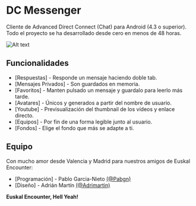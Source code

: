 DC Messenger
=========

Cliente de Advanced Direct Connect (Chat) para Android (4.3 o superior).
Todo el proyecto se ha desarrollado desde cero en menos de 48 horas.

![Alt text](http://cl.ly/image/0K3H1D1n1U1y/download/Pre-app-1.jpg "Optional title")




Funcionalidades
-----------

* [Respuestas] - Responde un mensaje haciendo doble tab.
* [Mensajes Privados] - Son guardados en memoria.
* [Favoritos] - Manten pulsado un mensaje y guardalo para leerlo más tarde.
* [Avatares] - Únicos y generados a partir del nombre de usuario.
* [Youtube] - Previsualización del thumbnail de los vídeos y enlace directo.
* [Equipos] - Por fin de una forma legible junto al usuario.
* [Fondos] - Elige el fondo que más se adapte a ti.


Equipo
-----------

Con mucho amor desde Valencia y Madrid para nuestros amigos de Euskal Encounter:

* [Programación] - Pablo Garcia-Nieto [(@Pabgn)](http://twitter.com/Pabgn "Se aceptan bugs!")
* [Diseño] - Adrián Martín [(@Adrimartin)](http://twitter.com/Adrimartin "Se aceptan sugerencias!")




**Euskal Encounter, Hell Yeah!**
